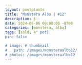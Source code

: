 ```yaml
---
layout: postplants
title: "Monstera Albo | #12"
description: $--
date: 2024-06-06 00:00:00 -0700
categories: [monstera, albo]
tags: [sold, 4" pot]
pin: false

# image: # thumbnail
#   path: /images/monsteraalbo12/
# photos: /images/monsteraalbo12
---
```

